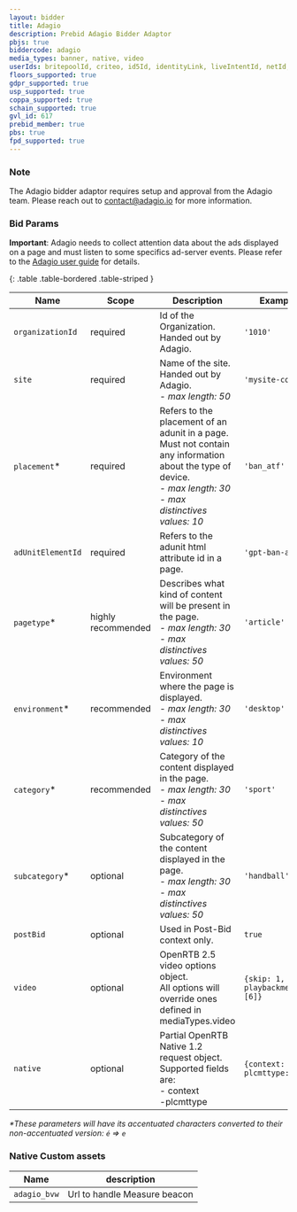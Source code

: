 ```yaml
---
layout: bidder
title: Adagio
description: Prebid Adagio Bidder Adaptor
pbjs: true
biddercode: adagio
media_types: banner, native, video
userIds: britepoolId, criteo, id5Id, identityLink, liveIntentId, netId, parrableId, pubCommonId, pubProvidedId, sharedId, unifiedId
floors_supported: true
gdpr_supported: true
usp_supported: true
coppa_supported: true
schain_supported: true
gvl_id: 617
prebid_member: true
pbs: true
fpd_supported: true
---
```


### Note

The Adagio bidder adaptor requires setup and approval from the Adagio team. Please reach out to [contact@adagio.io](mailto:contact@adagio.io) for more information.

### Bid Params

**Important**: Adagio needs to collect attention data about the ads displayed on a page and must listen to some specifics ad-server events. Please refer to the [Adagio user guide](https://adagio-team.atlassian.net/wiki/spaces/AH/pages/67272705/EN+Adagio+Prebid.js+installation+guide+for+publishers) for details.

{: .table .table-bordered .table-striped }

| Name               | Scope              | Description                                                                                                          | Example         | Type      |
|--------------------|--------------------|----------------------------------------------------------------------------------------------------------------------|-----------------|-----------|
| `organizationId`   | required           | Id of the Organization. Handed out by Adagio.                                                                        | `'1010'`        | `string`  |
| `site`             | required           | Name of the site. Handed out by Adagio.<br><i>- max length: 50</i>                                                   | `'mysite-com'`  | `string`  |
| `placement`*       | required           | Refers to the placement of an adunit in a page.<br>Must not contain any information about the type of device.<br><i>- max length: 30</i><br><i>- max distinctives values: 10</i> | `'ban_atf'`     | `string`  |
| `adUnitElementId`  | required           | Refers to the adunit html attribute id in a page.                                                                    | `'gpt-ban-atf'` | `string`  |
| `pagetype`*        | highly recommended | Describes what kind of content will be present in the page.<br><i>- max length: 30</i><br><i>- max distinctives values: 50</i> | `'article'`     | `string`  |
| `environment`*     | recommended        | Environment where the page is displayed.<br><i>- max length: 30</i><br><i>- max distinctives values: 10</i>          | `'desktop'`     | `string`  |
| `category`*        | recommended        | Category of the content displayed in the page.<br><i>- max length: 30</i><br><i>- max distinctives values: 50</i>    | `'sport'`       | `string`  |
| `subcategory`*     | optional           | Subcategory of the content displayed in the page.<br><i>- max length: 30</i><br><i>- max distinctives values: 50</i> | `'handball'`    | `string`  |
| `postBid`          | optional           | Used in Post-Bid context only.                                                                                       | `true`          | `boolean` |
| `video`            | optional           | OpenRTB 2.5 video options object.<br> All options will override ones defined in mediaTypes.video                     | `{skip: 1, playbackmethod: [6]}` | `object` |
| `native`           | optional           | Partial OpenRTB Native 1.2 request object. Supported fields are:<br>- context<br>-plcmttype                      | `{context: 1, plcmttype: 2}` | `object` |


<i>*These parameters will have its accentuated characters converted to their non-accentuated version:&nbsp;`é`&nbsp;=>&nbsp;`e`</i>

### Native Custom assets

| Name         | description                         |
|--------------|-------------------------------------|
| `adagio_bvw` | Url to handle Measure beacon        |
